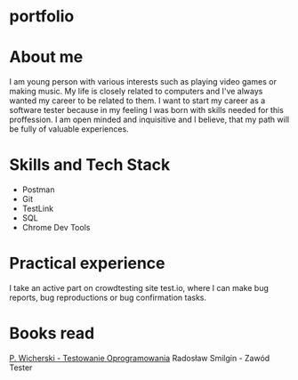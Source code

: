 # portfolio

# About me
I am young person with various interests such as playing video games or making music. My life is closely related to computers and I've always wanted my career to be related to them. I want to start my career as a software tester because in my feeling I was born with skills needed for this proffession. I am open minded and inquisitive and I believe, that my path will be fully of valuable experiences.

# Skills and Tech Stack
* Postman
* Git
* TestLink
* SQL
* Chrome Dev Tools

# Practical experience
I take an active part on crowdtesting site test.io, where I can make bug reports, bug reproductions or bug confirmation tasks.

# Books read
[P. Wicherski - Testowanie Oprogramowania](https://pwicherski.gitbook.io/testowanie-oprogramowania/l)
Radosław Smilgin - Zawód Tester

